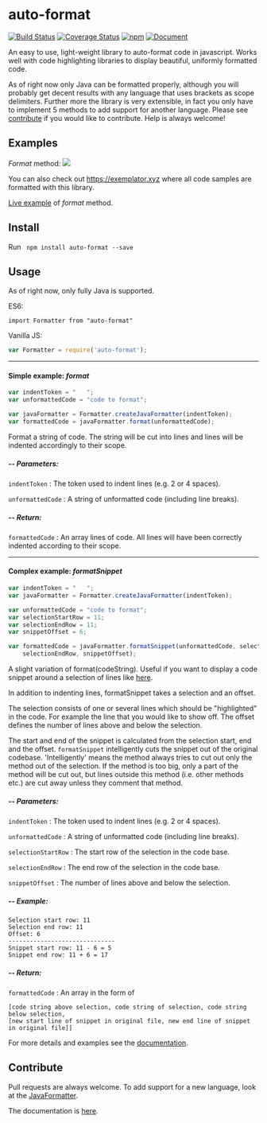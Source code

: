 # auto-format

[![Build Status](https://travis-ci.org/jundl77/auto-format.svg?branch=master)](https://travis-ci.org/jundl77/auto-format)
[![Coverage Status](https://coveralls.io/repos/github/jundl77/auto-format/badge.svg?branch=master)](https://coveralls.io/github/jundl77/auto-format?branch=master)
[![npm](http://img.shields.io/npm/v/auto-format.svg?style=flat)](https://www.npmjs.com/package/auto-format)
[![Document](https://doc.esdoc.org/github.com/jundl77/auto-format/badge.svg)](https://doc.esdoc.org/github.com/jundl77/auto-format/)

An easy to use, light-weight library to auto-format code in javascript. Works well with code highlighting libraries to display beautiful, uniformly formatted code. 

As of right now only Java can be formatted properly, although you will probably get decent results with any language that uses brackets as scope delimiters. Further more the library is very extensible, in fact you only have to implement 5 methods to add support for another language.
Please see [contribute](#contribute) if you would like to contribute. Help is always welcome!

## Examples
*Format* method:
![](https://raw.githubusercontent.com/jundl77/auto-format/readme/images/af-format.gif)

You can also check out https://exemplator.xyz where all code samples are formatted
with this library.

[Live example](https://runkit.com/jundl77/auto-format.format) of *format* method.

## Install

Run ` npm install auto-format --save`

## Usage

As of right now, only fully Java is supported.

ES6: 
```es6 
import Formatter from "auto-format"
```
Vanilla JS: 

```js 
var Formatter = require('auto-format');
```
***

#### Simple example: *format*

```js
var indentToken = "   ";
var unformattedCode = "code to format";

var javaFormatter = Formatter.createJavaFormatter(indentToken);
var formattedCode = javaFormatter.format(unformattedCode);
```
Format a string of code. The string will be cut into lines and lines will 
be indented accordingly to their scope.

##### -- Parameters:
`indentToken` : The token used to indent lines (e.g. 2 or 4 spaces).

`unformattedCode` : A string of unformatted code (including line breaks).

##### -- Return:
`formattedCode` : An array lines of code. All lines will have been correctly
                  indented according to their scope.
                  
***

#### Complex example: *formatSnippet*

```js
var indentToken = "   ";
var javaFormatter = Formatter.createJavaFormatter(indentToken);

var unformattedCode = "code to format";
var selectionStartRow = 11;
var selectionEndRow = 11;
var snippetOffset = 6;

var formattedCode = javaFormatter.formatSnippet(unformattedCode, selectionStartRow, 
    selectionEndRow, snippetOffset);
```

A slight variation of format(codeString). Useful if you want to display a code snippet around a selection of lines like
[here](https://exemplator.xyz).

In addition to indenting lines, formatSnippet takes a selection and an offset. 

The selection consists of one or several lines which should be "highlighted" in the code. For example the line that you would like to show off. The offset defines the number of lines above and below the selection.

The start and end of the snippet is calculated from the selection start, end and the offset. `formatSnippet` intelligently cuts the snippet out of the original codebase. 'Intelligently' means the method
always tries to cut out only the method out of the selection. If the method is too big, only a part of the method will be cut out, but lines outside this method (i.e. other methods etc.) are cut away unless they comment that method.

##### -- Parameters:
`indentToken` : The token used to indent lines (e.g. 2 or 4 spaces).

`unformattedCode` : A string of unformatted code (including line breaks).

`selectionStartRow` : The start row of the selection in the code base.

`selectionEndRow` : The end row of the selection in the code base.

`snippetOffset` : The number of lines above and below the selection.

##### -- Example:
```
Selection start row: 11
Selection end row: 11
Offset: 6 
------------------------------
Snippet start row: 11 - 6 = 5
Snippet end row: 11 + 6 = 17
```

##### -- Return:
`formattedCode` : An array in the form of
```
[code string above selection, code string of selection, code string below selection,
[new start line of snippet in original file, new end line of snippet in original file]]
```

For more details and examples see the [documentation](https://doc.esdoc.org/github.com/jundl77/auto-format/).

## Contribute

Pull requests are always welcome. To add support for a new language, look at the [JavaFormatter](./src/formatters/javaFormatter.js).

The documentation is [here](https://doc.esdoc.org/github.com/jundl77/auto-format/).

